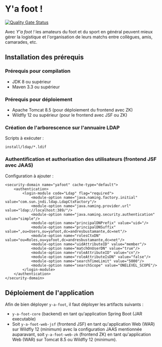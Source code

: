 # Y'a foot !

[![Quality Gate Status](https://sonarcloud.io/api/project_badges/measure?project=net.andresbustamante%3Ay-a-foot&metric=alert_status)](https://sonarcloud.io/dashboard?id=net.andresbustamante%3Ay-a-foot)

Avec *Y'a foot !* les amateurs du foot et du sport en général peuvent mieux gérer la logistique et l'organisation de 
leurs matchs entre collègues, amis, camarades, etc.

## Installation des prérequis

### Prérequis pour compilation

* JDK 8 ou supérieur
* Maven 3.3 ou supérieur

### Prérequis pour déploiement

* Apache Tomcat 8.5 (pour déploiement du frontend avec ZK)
* Wildfly 12 ou supérieur (pour le frontend avec JSF ou ZK)

### Création de l'arborescence sur l'annuaire LDAP

Scripts à exécuter :

    install/ldap/*.ldif

### Authentification et authorisation des utilisateurs (frontend JSF avec JAAS)

Configuration à ajouter :

    <security-domain name="yafoot" cache-type="default">
        <authentication>
            <login-module code="Ldap" flag="required">
                <module-option name="java.naming.factory.initial" value="com.sun.jndi.ldap.LdapCtxFactory"/>
                <module-option name="java.naming.provider.url" value="ldap://localhost:389/"/>
                <module-option name="java.naming.security.authentication" value="simple"/>
                <module-option name="principalDNPrefix" value="uid="/>
                <module-option name="principalDNSuffix" value=",ou=Users,ou=yafoot,dc=andresbustamante,dc=net"/>
                <module-option name="rolesCtxDN" value="ou=Roles,ou=yafoot,dc=andresbustamante,dc=net"/>
                <module-option name="uidAttributeID" value="member"/>
                <module-option name="matchOnUserDN" value="true"/>
                <module-option name="roleAttributeID" value="cn"/>
                <module-option name="roleAttributeIsDN" value="false"/>
                <module-option name="searchTimeLimit" value="5000"/>
                <module-option name="searchScope" value="ONELEVEL_SCOPE"/>
            </login-module>
        </authentication>
    </security-domain>

## Déploiement de l'application

Afin de bien déployer `y-a-foot`, il faut déployer les artifacts suivants :

 * `y-a-foot-core` (backend) en tant qu'application Spring Boot (JAR executable)
 * Soit `y-a-foot-web-jsf` (frontend JSF) en tant qu'application Web (WAR) sur Wildfly 12 (minimum) avec la 
 configuration JAAS mentionnée auparavant, soit `y-a-foot-web-zk` (frontend ZK) en tant qu'application Web (WAR) sur 
 Tomcat 8.5 ou Wildfly 12 (minimum).
 